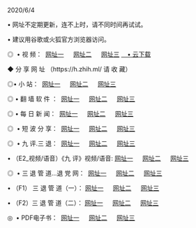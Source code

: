 <p>2020/6/4
<p>• 网址不定期更新，连不上时，请不同时间再试试。
<p>• 建议用谷歌或火狐官方浏览器访问。
<p>◎  • 视 频： 
<a href="http://hiq.csso.cam/" target="_blank">网址一</a> 　 
<a href="http://hty.csso.cam/" target="_blank">网址二</a> 　 
<a href="http://hqj.csso.cam/b.html" target="_blank">网址三</a>
<a href="https://yadi.sk/d/d0sUeAOpal3njw" target="_blank">　• 云下载 </a></p>
<p>◆ 分 享 网 址 （https://h.zhih.ml/ 请 收 藏） </p>

<p>◎•  小 站：  
<a href="http://hiq.csso.cam/f.html" target="_blank">网址一</a> 　 
<a href="http://hty.csso.cam/h.html" target="_blank">网址二</a> 　 
<a href="http://hqj.csso.cam/k/" target="_blank">网址三</a></p><p>

<p>◎  • 翻 墙 软 件 ：  
<a href="http://hiq.csso.cam/ff/" target="_blank">网址一</a> 　 
<a href="http://hty.csso.cam/s/read/a1_nd.html" target="_blank">网址二</a> 　 
<a href="http://hqj.csso.cam/ff/index.html" target="_blank">网址三</a></p>
<p>◎  • 每 日 新 闻：  
<a href="http://hiq.csso.cam/day/" target="_blank">网址一</a> 　 
<a href="http://hty.csso.cam/day/" target="_blank">网址二</a> 　 
<a href="http://hqj.csso.cam/day/index.html" target="_blank">网址三</a></p>
<p>◎   • 短 波 分 享：  
<a href="http://hiq.csso.cam/h/" target="_blank">网址一</a> 　 
<a href="http://hqj.csso.cam/h/" target="_blank">网址二</a> 　 
<a href="http://hty.csso.cam/h/index.html" target="_blank">网址三</a></p>
<p>◎   • 九 评.三 退：  
<a href="http://hiq.csso.cam/t/" target="_blank">网址一</a> 　 
<a href="http://hqj.csso.cam/v2/index.html" target="_blank">网址二</a> 　 
<a href="http://hty.csso.cam/tt/index.html" target="_blank">网址三</a> 　</p>
<p>  • （E2_视频/语音）《九 评》视频/语音: 
<a href="http://hiq.csso.cam/7738.html" target="_blank">网址一</a> 　 
<a href="http://hqj.csso.cam/7614.html" target="_blank">网址二</a> 　 
<a href="http://hty.csso.cam/7633.html" target="_blank">网址三</a></p>
<p>◎   • 三 退 管 道...退 党 网：  
<a href="http://hiq.csso.cam/go/td1.html" target="_blank">网址一</a> 　 
<a href="http://hqj.csso.cam/go/td2.html" target="_blank">网址二</a> 　 
<a href="http://hty.csso.cam/go/td3.html" target="_blank">网址三</a></p>
<p>  • （F1） 三 退 管 道（一）： 
<a href="http://hiq.csso.cam/dd/" target="_blank">网址一</a> 　 
<a href="http://hqj.csso.cam/s/read/a1_tdx.html" target="_blank">网址二</a> 　 
<a href="http://hty.csso.cam/dd/" target="_blank">网址三</a></p>
<p>  • （F2）三 退 管 道（二）： 
<a href="http://hqj.csso.cam/d/" target="_blank">网址一</a> 　 
<a href="http://hiq.csso.cam/d/index.html" target="_blank">网址二</a> 　 
<a href="http://hty.csso.cam/d/" target="_blank">网址三</a></p>
<p>◎   • PDF电子书：  
<a href="http://hiq.csso.cam/p/" target="_blank">网址一</a> 　 
<a href="http://hty.csso.cam/p/index.html" target="_blank">网址二</a> 　 
<a href="http://hqj.csso.cam/p/" target="_blank">网址三</a></p>
